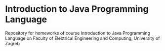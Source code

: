 # Introduction to Java Programming Language

Repository for homeworks of course Introduction to Java Programming Language on Faculty of Electrical Engineering and Computing, University of Zagreb
